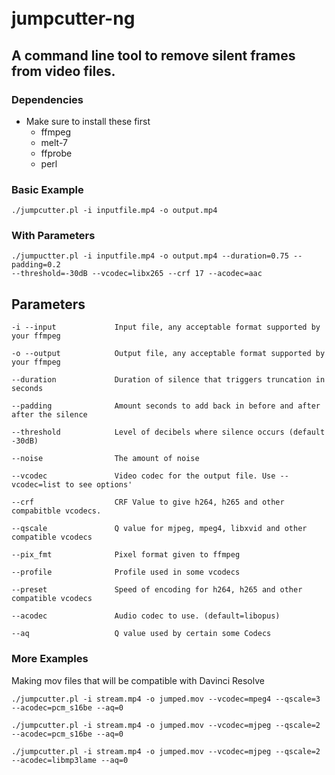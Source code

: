 <h1>
    <br>
    jumpcutter-ng
    </br>
</h1>

<h2>A command line tool to remove silent frames from video files.</h2>

### Dependencies
  - Make sure to install these first
    - ffmpeg
    - melt-7
    - ffprobe
    - perl

### Basic Example

    ./jumpcutter.pl -i inputfile.mp4 -o output.mp4

### With Parameters

    ./jumpuctter.pl -i inputfile.mp4 -o output.mp4 --duration=0.75 --padding=0.2
    --threshold=-30dB --vcodec=libx265 --crf 17 --acodec=aac

<h2>Parameters</h2>

    -i --input             Input file, any acceptable format supported by your ffmpeg

    -o --output            Output file, any acceptable format supported by your ffmpeg

    --duration             Duration of silence that triggers truncation in seconds

    --padding              Amount seconds to add back in before and after after the silence

    --threshold            Level of decibels where silence occurs (default -30dB)

    --noise                The amount of noise

    --vcodec               Video codec for the output file. Use --vcodec=list to see options'

    --crf                  CRF Value to give h264, h265 and other compabitble vcodecs.

    --qscale               Q value for mjpeg, mpeg4, libxvid and other compatible vcodecs

    --pix_fmt              Pixel format given to ffmpeg

    --profile              Profile used in some vcodecs

    --preset               Speed of encoding for h264, h265 and other compatible vcodecs

    --acodec               Audio codec to use. (default=libopus)

    --aq                   Q value used by certain some Codecs



### More Examples

Making mov files that will be compatible with Davinci Resolve

    ./jumpcutter.pl -i stream.mp4 -o jumped.mov --vcodec=mpeg4 --qscale=3 --acodec=pcm_s16be --aq=0

    ./jumpcutter.pl -i stream.mp4 -o jumped.mov --vcodec=mjpeg --qscale=2 --acodec=pcm_s16be --aq=0

    ./jumpcutter.pl -i stream.mp4 -o jumped.mov --vcodec=mjpeg --qscale=2 --acodec=libmp3lame --aq=0

